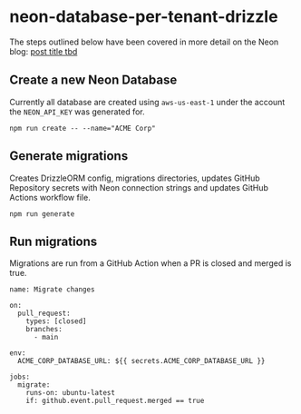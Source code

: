 # neon-database-per-tenant-drizzle

The steps outlined below have been covered in more detail on the Neon blog: [post title tbd](https://neon.tech/blog)

## Create a new Neon Database

Currently all database are created using `aws-us-east-1` under the account the `NEON_API_KEY` was generated for.

```
npm run create -- --name="ACME Corp"
```

## Generate migrations

Creates DrizzleORM config, migrations directories, updates GitHub Repository secrets with Neon connection strings and updates GitHub Actions workflow file.

```
npm run generate
```

## Run migrations

Migrations are run from a GitHub Action when a PR is closed and merged is true.

```
name: Migrate changes

on:
  pull_request:
    types: [closed]
    branches:
      - main

env:
  ACME_CORP_DATABASE_URL: ${{ secrets.ACME_CORP_DATABASE_URL }}

jobs:
  migrate:
    runs-on: ubuntu-latest
    if: github.event.pull_request.merged == true
```
